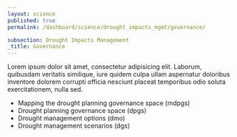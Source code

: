 ```yaml
---
layout: science
published: true
permalink: /dashboard/science/drought_impacts_mgmt/governance/

subsection: Drought Impacts Management
_title: Governance
---
```

Lorem ipsum dolor sit amet, consectetur adipisicing elit. Laborum, quibusdam veritatis similique, iure quidem culpa ullam aspernatur doloribus inventore dolorem corrupti officia nesciunt placeat temporibus odio soluta exercitationem, nulla sed.

* Mapping the drought planning governance space (mdpgs)
* Drought planning governance space (dpgs)
* Drought management options (dmo)
* Drought management scenarios (dgs)